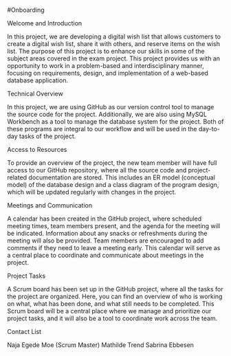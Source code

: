 #Onboarding

Welcome and Introduction

In this project, we are developing a digital wish list that allows customers to create a digital wish list, share it with others, and reserve items on the wish list. The purpose of this project is to enhance our skills in some of the subject areas covered in the exam project. This project provides us with an opportunity to work in a problem-based and interdisciplinary manner, focusing on requirements, design, and implementation of a web-based database application.

Technical Overview

In this project, we are using GitHub as our version control tool to manage the source code for the project. Additionally, we are also using MySQL Workbench as a tool to manage the database system for the project. Both of these programs are integral to our workflow and will be used in the day-to-day tasks of the project.

Access to Resources

To provide an overview of the project, the new team member will have full access to our GitHub repository, where all the source code and project-related documentation are stored. This includes an ER model (conceptual model) of the database design and a class diagram of the program design, which will be updated regularly with changes in the project.

Meetings and Communication

A calendar has been created in the GitHub project, where scheduled meeting times, team members present, and the agenda for the meeting will be indicated. Information about any snacks or refreshments during the meeting will also be provided. Team members are encouraged to add comments if they need to leave a meeting early. This calendar will serve as a central place to coordinate and communicate about meetings in the project.

Project Tasks

A Scrum board has been set up in the GitHub project, where all the tasks for the project are organized. Here, you can find an overview of who is working on what, what has been done, and what still needs to be completed. This Scrum board will be a central place where we manage and prioritize our project tasks, and it will also be a tool to coordinate work across the team.

Contact List

Naja Egede Moe (Scrum Master)
Mathilde Trend
Sabrina Ebbesen
